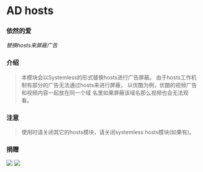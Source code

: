 # AD hosts
### 依然的爱
*替换hosts来屏蔽广告*

### 介绍
> 本模块会以Systemless的形式替换hosts进行广告屏蔽。
> 由于hosts工作机制有部分的广告无法通过hosts来进行屏蔽，
> 以优酷为例，优酷的视频广告和视频内容一起放在同一个域
> 名里如果屏蔽该域名那么视频也会无法观看。

### 注意
> 使用时请关闭其它的hosts模块，请关闭systemless hosts模块(如果有)。

### 捐赠
<img src="https://raw.githubusercontent.com/E7KMbb/Gallery/blob/master/628183134.png">
<img src="https://raw.githubusercontent.com/E7KMbb/Gallery/blob/master/Donation.jpg">